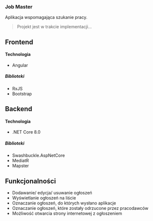 ### Job Master

Aplikacja wspomagająca szukanie pracy.
> Projekt jest w trakcie implementacji...

## Frontend
#### Technologia
* Angular
##### Biblioteki
* RxJS
* Bootstrap
## Backend
#### Technologia
* .NET Core 8.0
##### Biblioteki
* Swashbuckle.AspNetCore
* MediatR
* Mapster

## Funkcjonalności
* Dodawanie/ edycja/ usuwanie ogłoszeń
* Wyświetlanie ogłoszeń na liście
* Oznaczanie ogłoszeń, do których wysłano aplikacje
* Oznaczanie ogłoszeń, które zostały odrzucone przez pracodawców
* Możliwość otwarcia strony internetowej z ogłoszeniem